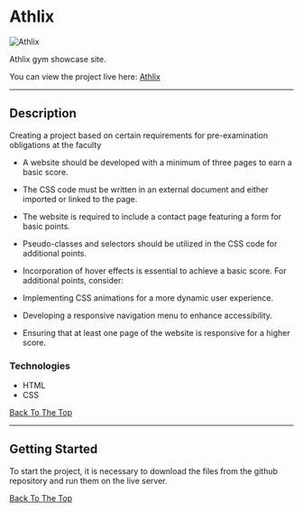 # Athlix

![Athlix](public/App-Layout.png)

Athlix gym showcase site.

You can view the project live here:
[Athlix](https://djarma12.github.io/Athlix/index.html)

---

## Description

Creating a project based on certain requirements for pre-examination obligations at the faculty

- A website should be developed with a minimum of three pages to earn a basic score.
- The CSS code must be written in an external document and either imported or linked to the page.
- The website is required to include a contact page featuring a form for basic points.
- Pseudo-classes and selectors should be utilized in the CSS code for additional points.
- Incorporation of hover effects is essential to achieve a basic score.
  For additional points, consider:

- Implementing CSS animations for a more dynamic user experience.
- Developing a responsive navigation menu to enhance accessibility.
- Ensuring that at least one page of the website is responsive for a higher score.

### Technologies

- HTML
- CSS

[Back To The Top](#athlix)

---

## Getting Started

To start the project, it is necessary to download the files from the github repository and run them on the live server.

[Back To The Top](#athlix)
